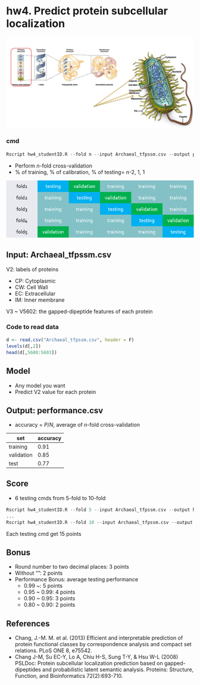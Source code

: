 # hw4. Predict protein subcellular localization

![PredictProtein](/images/img1.png)

### cmd

```R
Rscript hw4_studentID.R --fold n --input Archaeal_tfpssm.csv --output performance.csv
```
* Perform *n*-fold cross-validation
* % of training, % of calibration, % of testing= *n*-2, 1, 1

![cross-validation](/images/img2.png)

## Input: Archaeal_tfpssm.csv

V2: labels of proteins

* CP: Cytoplasmic
* CW: Cell Wall
* EC: Extracellular
* IM: Inner membrane

V3 ~ V5602: the gapped-dipeptide features of each protein

### Code to read data

```R
d <- read.csv("Archaeal_tfpssm.csv", header = F)
levels(d[,2])
head(d[,5600:5603]) 
```

## Model

* Any model you want
* Predict V2 value for each protein

## Output: performance.csv

* accuracy = *P*/*N*, average of *n*-fold cross-validation

set       |accuracy
---|---
training|0.91
validation|0.85
test|0.77

## Score

* 6 testing cmds from 5-fold to 10-fold
```R
Rscript hw4_studentID.R --fold 5 --input Archaeal_tfpssm.csv --output hw4/your_ID/output1.csv
...
Rscript hw4_studentID.R --fold 10 --input Archaeal_tfpssm.csv --output hw4/your_ID/output6.csv
```
Each testing cmd get 15 points

## Bonus
* Round number to two decimal places: 3 points
* Without “”: 2 points
* Performance Bonus: average testing performance
  * 0.99 ~: 5 points
  * 0.95 ~ 0.99: 4 points
  * 0.90 ~ 0.95: 3 points
  * 0.80 ~ 0.90: 2 points

## References
* Chang, J.-M. M. et al. (2013) Efficient and interpretable prediction of protein functional classes by correspondence analysis and compact set relations. PLoS ONE 8, e75542.
* Chang J-M, Su EC-Y, Lo A, Chiu H-S, Sung T-Y, & Hsu W-L (2008) PSLDoc: Protein subcellular localization prediction based on gapped-dipeptides and probabilistic latent semantic analysis. Proteins: Structure, Function, and Bioinformatics 72(2):693-710.
